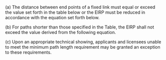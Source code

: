 (a) The distance between end points of a fixed link must equal or exceed the value set forth in the table below or the EIRP must be reduced in accordance with the equation set forth below.

(b) For paths shorter than those specified in the Table, the EIRP shall not exceed the value derived from the following equation.
                              

(c) Upon an appropriate technical showing, applicants and licensees unable to meet the minimum path length requirement may be granted an exception to these requirements.
                              


